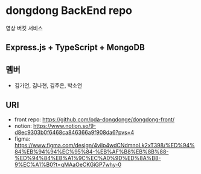 # dongdong BackEnd repo

영상 버킷 서비스

## Express.js + TypeScript + MongoDB

## 멤버

- 김가언, 김나현, 김주은, 박소연

## URI

- front repo: https://github.com/pda-dongdonge/dongdong-front/
- notion: https://www.notion.so/9-d8ec9303b0f6468ca846366a9f908da6?pvs=4
- figma: https://www.figma.com/design/4vilp4wdCNdmnoLk2xT398/%ED%94%84%EB%94%94%EC%95%84-%EB%AF%B8%EB%8B%88-%ED%94%84%EB%A1%9C%EC%A0%9D%ED%8A%B8-9%EC%A1%B0?t=qMAaOeCKGiGP7why-0

